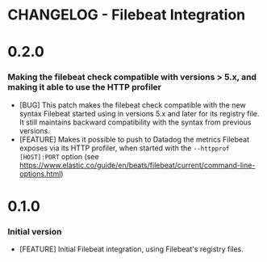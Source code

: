 # CHANGELOG - Filebeat Integration

0.2.0
=====

### Making the filebeat check compatible with versions > 5.x, and making it able to use the HTTP profiler

* [BUG] This patch makes the filebeat check compatible with the new syntax Filebeat started using in versions 5.x and later for its registry file. It still maintains backward compatibility with the syntax from previous versions.
* [FEATURE] Makes it possible to push to Datadog the metrics Filebeat exposes via its HTTP profiler, when started with the `--httpprof [HOST]:PORT` option (see https://www.elastic.co/guide/en/beats/filebeat/current/command-line-options.html)

0.1.0 
=====
### Initial version

* [FEATURE] Initial Filebeat integration, using Filebeat's registry files.
